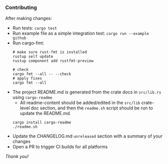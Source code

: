 ### Contributing


After making changes:

- Run tests: `cargo test`
- Run example file as a simple integration test: `cargo run --example github`
- Run cargo-fmt:
    ```
    # make sure rust-fmt is installed
    rustup self update
    rustup component add rustfmt-preview

    # check
    cargo fmt --all -- --check
    # apply fixes
    cargo fmt --all
    ```
- The project README.md is generated from the crate docs in `src/lib.rs` using `cargo-readme`
    - All readme-content should be added/edited in the `src/lib` crate-level doc section,
      and then the `readme.sh` script should be run to update the README.md.
    ```
    cargo install cargo-readme
    ./readme.sh
    ```
- Update the CHANGELOG.md `unreleased` section with a summary of your changes
- Open a PR to trigger CI builds for all platforms


*Thank you!*
